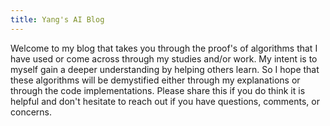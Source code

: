 ```yaml
---
title: Yang's AI Blog
---
```

Welcome to my blog that takes you through the proof's of algorithms that I have used or come across through my studies and/or work. 
My intent is to myself gain a deeper understanding by helping others learn. 
So I hope that these algorithms will be demystified either through my explanations or through the code implementations. 
Please share this if you do think it is helpful and don't hesitate to reach out if you have questions, comments, or concerns.
